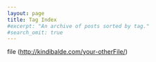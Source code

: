 ```yaml
---
layout: page
title: Tag Index
#excerpt: "An archive of posts sorted by tag."
#search_omit: true
---
```


file (http://kindibalde.com/your-otherFile/)

